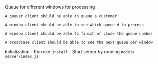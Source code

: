 Queue for different windows for processing

    A queuer client should be able to queue a customer

    A window client should be able to see which queue # to process

    A window client should be able to finish or close the queue number

    A broadcase client should be able to see the next queue per window


Initialization 
    - Run `npm install`
    - Start server by running `nodejs server/index.js`